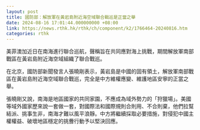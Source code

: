 ```yaml
---
layout: post
title: 國防部：解放軍在黃岩島附近海空域聯合戰巡是正當之舉
date: 2024-08-16 17:01:44.000000000 +08:00
link: https://news.rthk.hk/rthk/ch/component/k2/1766464-20240816.htm
categories: rthk
---
```


美菲澳加近日在南海進行聯合巡航，聲稱旨在共同應對海上挑戰，期間解放軍南部戰區在黃岩島附近海空域組織了聯合戰巡。

在北京，國防部新聞發言人張曉剛表示，黃岩島是中國的固有領土，解放軍南部戰區在黃岩島附近海空域聯合戰巡，完全是中方維權應變、維護地區安寧的正當之舉。

張曉剛又說，南海是地區國家的共同家園，不應成為域外勢力的「狩獵場」。美國等域外國家歷來說一套做一套，對國際法和國際規則合則用、不合則棄，他們拉幫結派、挑事生非，南海才難以風平浪靜。中方將繼續採取必要措施，對侵犯中國主權權益、破壞地區穩定的挑釁行動予以堅決回應。
